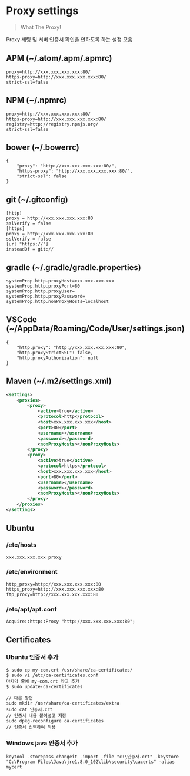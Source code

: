 # Proxy settings

> What The Proxy!

Proxy 세팅 및 서버 인증서 확인을 안하도록 하는 설정 모음

## APM (~/.atom/.apm/.apmrc)

    proxy=http://xxx.xxx.xxx.xxx:80/
    https-proxy=http://xxx.xxx.xxx.xxx:80/
    strict-ssl=false

## NPM (~/.npmrc)

    proxy=http://xxx.xxx.xxx.xxx:80/
    https-proxy=http://xxx.xxx.xxx.xxx:80/
    registry=http://registry.npmjs.org/
    strict-ssl=false

## bower (~/.bowerrc)

    {
        "proxy": "http://xxx.xxx.xxx.xxx:80/",
        "https-proxy": "http://xxx.xxx.xxx.xxx:80/",
        "strict-ssl": false
    }

## git (~/.gitconfig)

    [http]
    proxy = http://xxx.xxx.xxx.xxx:80
    sslVerify = false
    [https]
    proxy = http://xxx.xxx.xxx.xxx:80
    sslVerify = false
    [url "https://"]
    insteadOf = git://

## gradle (~/.gradle/gradle.properties)

    systemProp.http.proxyHost=xxx.xxx.xxx.xxx
    systemProp.http.proxyPort=80
    systemProp.http.proxyUser=
    systemProp.http.proxyPassword=
    systemProp.http.nonProxyHosts=localhost

## VSCode (~/AppData/Roaming/Code/User/settings.json)

    {
        "http.proxy": "http://xxx.xxx.xxx.xxx:80",
        "http.proxyStrictSSL": false,
        "http.proxyAuthorization": null
    }

## Maven (~/.m2/settings.xml)

```xml
<settings>
    <proxies>
        <proxy>
            <active>true</active>
            <protocol>http</protocol>
            <host>xxx.xxx.xxx.xxx</host>
            <port>80</port>
            <username></username>
            <password></password>
            <nonProxyHosts></nonProxyHosts>
        </proxy>
        <proxy>
            <active>true</active>
            <protocol>https</protocol>
            <host>xxx.xxx.xxx.xxx</host>
            <port>80</port>
            <username></username>
            <password></password>
            <nonProxyHosts></nonProxyHosts>
        </proxy>
    </proxies>
</settings>
```

## Ubuntu

### /etc/hosts

    xxx.xxx.xxx.xxx proxy

### /etc/environment

    http_proxy=http://xxx.xxx.xxx.xxx:80
    https_proxy=http://xxx.xxx.xxx.xxx:80
    ftp_proxy=http://xxx.xxx.xxx.xxx:80

### /etc/apt/apt.conf

    Acquire::http::Proxy "http://xxx.xxx.xxx.xxx:80";

## Certificates

### Ubuntu 인증서 추가

    $ sudo cp my-com.crt /usr/share/ca-certificates/
    $ sudo vi /etc/ca-certificates.conf
    마지막 줄에 my-com.crt 라고 추가
    $ sudo update-ca-certificates

    // 다른 방법
    sudo mkdir /usr/share/ca-certificates/extra
    sudo cat 인증서.crt
    // 인증서 내용 붙여넣고 저장
    sudo dpkg-reconfigure ca-certificates
    // 인증서 선택하여 적용

### Windows java 인증서 추가

    keytool -storepass changeit -import -file "c:\인증서.crt" -keystore "C:\Program Files\Java\jre1.8.0_102\lib\security\cacerts" -alias mycert
